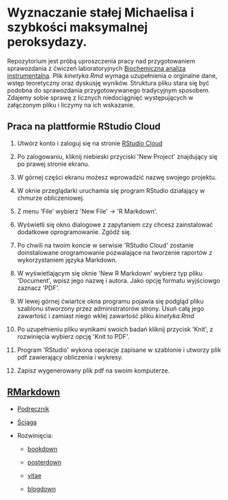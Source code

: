 # Wyznaczanie stałej Michaelisa i szybkości maksymalnej peroksydazy.

Repozytorium jest próbą uproszczenia pracy nad przygotowaniem sprawozdania z ćwiczeń laboratoryjnych [Biochemiczna analiza instrumentalna](https://www.usosweb.uj.edu.pl/kontroler.php?_action=katalog2/przedmioty/pokazPrzedmiot&prz_kod=WCh-CM-B106-19&callback=g_1ef3b41c). Plik *kinetyka.Rmd* wymaga uzupełnienia o orginalne dane, wstęp teoretyczny oraz dyskusję wyników. Struktura pliku stara się być podobna do sprawozdania przygotowywanego tradycyjnym sposobem. Zdajemy sobie sprawę z licznych niedociągnięć występujących w załączonym pliku i liczymy na ich wskazanie.

## Praca na plattformie RStudio Cloud

1. Utwórz konto i zaloguj się na stronie [RStudio Cloud](https://rstudio.cloud/)

2. Po zalogowaniu, kliknij niebieski przyciski 'New Project' znajdujący się po prawej stronie ekranu.

3. W górnej części ekranu możesz wprowadzić nazwę swojego projektu.

4. W oknie przeglądarki uruchamia się program RStudio działający w chmurze obliczeniowej.

5. Z menu 'File' wybierz 'New File' -> 'R Markdown'.

6. Wyświetli się okno dialogowe z zapytaniem czy chcesz zainstalować dodatkowe oprogramowanie. Zgódź się.

7. Po chwili na twoim koncie w serwisie 'RStudio Cloud' zostanie doinstalowane orogramowanie pozwalające na tworzenie raportów z wykorzystaniem języka Markdown.

8. W wyświetlającym się oknie 'New R Markdown' wybierz typ pliku 'Document', wpisz jego nazwę i autora. Jako opcję formatu wyjściowgo zaznacz 'PDF'.

9. W lewej górnej ćwiartce okna programu pojawia się podgląd pliku szablonu stworzony przez administratorów strony. Usuń całą jego zawartość i zamiast niego wklej zawartość pliku *kinetyka.Rmd*

10. Po uzupełnieniu pliku wynikami swoich badań kliknij przycisk 'Knit', z rozwinięcia wybierz opcję 'Knit to PDF'.

11. Program 'RStudio' wykona operacje zapisane w szablonie i utworzy plik pdf zawierający obliczenia i wykresy.

12. Zapisz wygenerowany plik pdf na swoim komputerze.

## [RMarkdown](https://rmarkdown.rstudio.com/)

* [Podręcznik](https://bookdown.org/yihui/rmarkdown/)

* [Ściąga](https://www.rstudio.com/wp-content/uploads/2015/02/rmarkdown-cheatsheet.pdf)

* Rozwinięcia:

    * [bookdown](https://bookdown.org/home/)
    
    * [posterdown](https://github.com/brentthorne/posterdown)

    * [vitae](https://github.com/mitchelloharawild/vitae)
    
    * [blogdown](https://bookdown.org/yihui/blogdown/)
